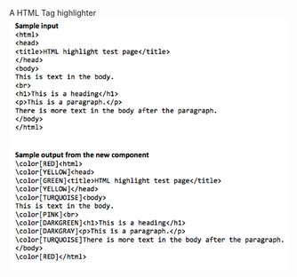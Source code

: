 A HTML Tag highlighter
![alt tag](https://github.com/gavin1818/htmlcolor/blob/master/sample%20output.png)
